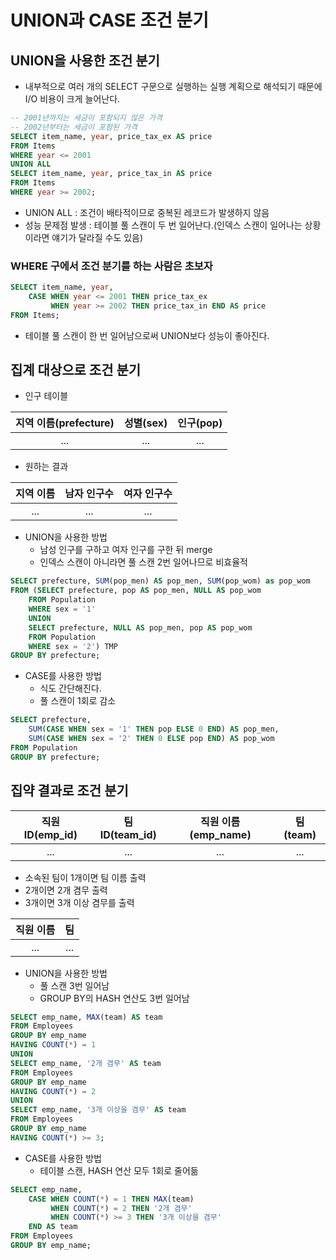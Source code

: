 # UNION과 CASE 조건 분기

## UNION을 사용한 조건 분기

* 내부적으로 여러 개의 SELECT 구문으로 실행하는 실행 계획으로 해석되기 때문에 I/O 비용이 크게 늘어난다.

```sql
-- 2001년까지는 세금이 포함되지 않은 가격
-- 2002년부터는 세금이 포함된 가격
SELECT item_name, year, price_tax_ex AS price
FROM Items
WHERE year <= 2001
UNION ALL
SELECT item_name, year, price_tax_in AS price
FROM Items
WHERE year >= 2002;
```

* UNION ALL : 조건이 배타적이므로 중복된 레코드가 발생하지 않음
* 성능 문제점 발생 : 테이블 풀 스캔이 두 번 일어난다.(인덱스 스캔이 일어나는 상황이라면 얘기가 달라질 수도 있음)

### WHERE 구에서 조건 분기를 하는 사람은 초보자

```sql
SELECT item_name, year,
	CASE WHEN year <= 2001 THEN price_tax_ex
		 WHEN year >= 2002 THEN price_tax_in END AS price
FROM Items;
```

* 테이블 풀 스캔이 한 번 일어남으로써 UNION보다 성능이 좋아진다.


## 집계 대상으로 조건 분기

* 인구 테이블

|지역 이름(prefecture)|성별(sex)|인구(pop)|
|:-:|:-:|:-:|
|...|...|...|

* 원하는 결과

|지역 이름|남자 인구수|여자 인구수|
|:-:|:-:|:-:|
|...|...|...|

* UNION을 사용한 방법
	* 남성 인구를 구하고 여자 인구를 구한 뒤 merge
	* 인덱스 스캔이 아니라면 풀 스캔 2번 일어나므로 비효율적

```sql
SELECT prefecture, SUM(pop_men) AS pop_men, SUM(pop_wom) as pop_wom
FROM (SELECT prefecture, pop AS pop_men, NULL AS pop_wom
	FROM Population
	WHERE sex = '1'
	UNION
	SELECT prefecture, NULL AS pop_men, pop AS pop_wom
	FROM Population
	WHERE sex = '2') TMP
GROUP BY prefecture;	
```

* CASE를 사용한 방법
	* 식도 간단해진다.
	* 풀 스캔이 1회로 감소

```sql
SELECT prefecture,
	SUM(CASE WHEN sex = '1' THEN pop ELSE 0 END) AS pop_men,
	SUM(CASE WHEN sex = '2' THEN 0 ELSE pop END) AS pop_wom
FROM Population
GROUP BY prefecture;
```

## 집약 결과로 조건 분기

|직원ID(emp_id)|팀ID(team_id)|직원 이름(emp_name)|팀(team)|
|:-:|:-:|:-:|:-:|
|...|...|...|...|

* 소속된 팀이 1개이면 팀 이름 출력
* 2개이면 2개 겸무 출력
* 3개이면 3개 이상 겸무를 출력

|직원 이름|팀|
|:-:|:-:|
|...|...|

* UNION을 사용한 방법
	* 풀 스캔 3번 일어남
	* GROUP BY의 HASH 연산도 3번 일어남

```sql
SELECT emp_name, MAX(team) AS team
FROM Employees
GROUP BY emp_name
HAVING COUNT(*) = 1
UNION
SELECT emp_name, '2개 겸무' AS team
FROM Employees
GROUP BY emp_name
HAVING COUNT(*) = 2
UNION
SELECT emp_name, '3개 이상을 겸무' AS team
FROM Employees
GROUP BY emp_name
HAVING COUNT(*) >= 3;
```

* CASE를 사용한 방법
	* 테이블 스캔, HASH 연산 모두 1회로 줄어듦

```sql
SELECT emp_name,
	CASE WHEN COUNT(*) = 1 THEN MAX(team)
		 WHEN COUNT(*) = 2 THEN '2개 겸무'
		 WHEN COUNT(*) >= 3 THEN '3개 이상을 겸무'
	END AS team
FROM Employees
GROUP BY emp_name;	
```
